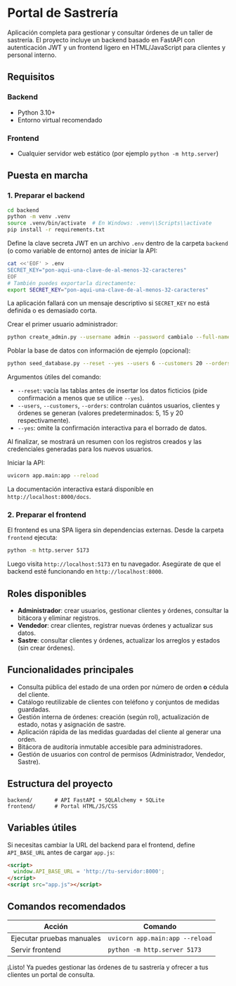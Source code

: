 # Portal de Sastrería

Aplicación completa para gestionar y consultar órdenes de un taller de sastrería. El proyecto incluye un backend basado en FastAPI con autenticación JWT y un frontend ligero en HTML/JavaScript para clientes y personal interno.

## Requisitos

### Backend
- Python 3.10+
- Entorno virtual recomendado

### Frontend
- Cualquier servidor web estático (por ejemplo `python -m http.server`)

## Puesta en marcha

### 1. Preparar el backend

```bash
cd backend
python -m venv .venv
source .venv/bin/activate  # En Windows: .venv\\Scripts\\activate
pip install -r requirements.txt
```

Define la clave secreta JWT en un archivo `.env` dentro de la carpeta `backend` (o como
variable de entorno) antes de iniciar la API:

```bash
cat <<'EOF' > .env
SECRET_KEY="pon-aqui-una-clave-de-al-menos-32-caracteres"
EOF
# También puedes exportarla directamente:
export SECRET_KEY="pon-aqui-una-clave-de-al-menos-32-caracteres"
```

La aplicación fallará con un mensaje descriptivo si `SECRET_KEY` no está definida o es
demasiado corta.

Crear el primer usuario administrador:

```bash
python create_admin.py --username admin --password cambialo --full-name "Administrador"
```

Poblar la base de datos con información de ejemplo (opcional):

```bash
python seed_database.py --reset --yes --users 6 --customers 20 --orders 25
```

Argumentos útiles del comando:

- `--reset`: vacía las tablas antes de insertar los datos ficticios (pide confirmación a menos que se utilice `--yes`).
- `--users`, `--customers`, `--orders`: controlan cuántos usuarios, clientes y órdenes se generan (valores predeterminados: 5, 15 y 20 respectivamente).
- `--yes`: omite la confirmación interactiva para el borrado de datos.

Al finalizar, se mostrará un resumen con los registros creados y las credenciales generadas para los nuevos usuarios.

Iniciar la API:

```bash
uvicorn app.main:app --reload
```

La documentación interactiva estará disponible en `http://localhost:8000/docs`.

### 2. Preparar el frontend

El frontend es una SPA ligera sin dependencias externas. Desde la carpeta `frontend` ejecuta:

```bash
python -m http.server 5173
```

Luego visita `http://localhost:5173` en tu navegador. Asegúrate de que el backend esté funcionando en `http://localhost:8000`.

## Roles disponibles

- **Administrador**: crear usuarios, gestionar clientes y órdenes, consultar la bitácora y eliminar registros.
- **Vendedor**: crear clientes, registrar nuevas órdenes y actualizar sus datos.
- **Sastre**: consultar clientes y órdenes, actualizar los arreglos y estados (sin crear órdenes).

## Funcionalidades principales

- Consulta pública del estado de una orden por número de orden **o** cédula del cliente.
- Catálogo reutilizable de clientes con teléfono y conjuntos de medidas guardadas.
- Gestión interna de órdenes: creación (según rol), actualización de estado, notas y asignación de sastre.
- Aplicación rápida de las medidas guardadas del cliente al generar una orden.
- Bitácora de auditoría inmutable accesible para administradores.
- Gestión de usuarios con control de permisos (Administrador, Vendedor, Sastre).

## Estructura del proyecto

```
backend/       # API FastAPI + SQLAlchemy + SQLite
frontend/      # Portal HTML/JS/CSS
```

## Variables útiles

Si necesitas cambiar la URL del backend para el frontend, define `API_BASE_URL` antes de cargar `app.js`:

```html
<script>
  window.API_BASE_URL = 'http://tu-servidor:8000';
</script>
<script src="app.js"></script>
```

## Comandos recomendados

| Acción | Comando |
|--------|---------|
| Ejecutar pruebas manuales | `uvicorn app.main:app --reload` |
| Servir frontend | `python -m http.server 5173` |

¡Listo! Ya puedes gestionar las órdenes de tu sastrería y ofrecer a tus clientes un portal de consulta.
